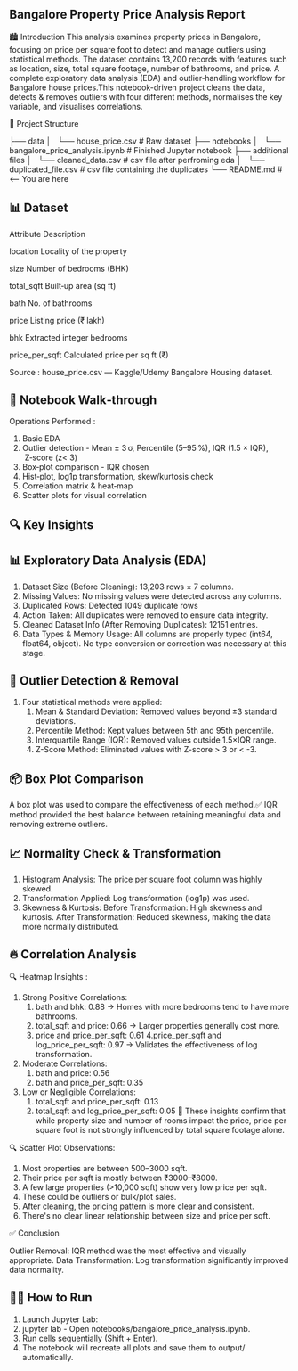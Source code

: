Bangalore Property Price Analysis Report
------------------------------------------------
🏙️ Introduction
This analysis examines property prices in Bangalore, focusing on price per square foot to detect and manage outliers using statistical methods. The dataset contains 13,200 records with features such as location, size, total square footage, number of bathrooms, and price.
A complete exploratory data analysis (EDA) and outlier‑handling workflow for Bangalore house prices.This notebook-driven project cleans the data, detects & removes outliers with four different methods, normalises the key variable, and visualises correlations.

📂 Project Structure

├── data
│   └── house_price.csv                # Raw dataset
├── notebooks
│   └── bangalore_price_analysis.ipynb # Finished Jupyter notebook 
├── additional files
│   └── cleaned_data.csv               # csv file after perfroming eda
│   └── duplicated_file.csv            # csv file containing the duplicates
└── README.md                          # <–– You are here

📊 Dataset
-------------------------------------------------------------------------------

Attribute                      Description

location                       Locality of the property

size                           Number of bedrooms (BHK)

total_sqft                     Built‑up area (sq ft)

bath                           No. of bathrooms

price                          Listing price (₹ lakh)

bhk                            Extracted integer bedrooms

price_per_sqft                 Calculated price per sq ft (₹)

Source : house_price.csv — Kaggle/Udemy Bangalore Housing dataset.


🚀 Notebook Walk‑through
--------------------------------------------------------------------------------

Operations Performed :

1. Basic EDA           
2. Outlier detection - Mean ± 3 σ, Percentile (5–95 %), IQR (1.5 × IQR),  Z‑score (z< 3)
3. Box‑plot comparison - IQR chosen
4. Hist‑plot, log1p transformation, skew/kurtosis check
5. Correlation matrix & heat‑map
6. Scatter plots for visual correlation


🔍 Key Insights
-------------------------------------------------------------------------------------

📊 Exploratory Data Analysis (EDA)
----------------------------------------------------------
1. Dataset Size (Before Cleaning): 13,203 rows × 7 columns.
2. Missing Values: No missing values were detected across any columns.
3. Duplicated Rows: Detected 1049 duplicate rows
4. Action Taken: All duplicates were removed to ensure data integrity.
5. Cleaned Dataset Info (After Removing Duplicates): 12151 entries.
6. Data Types & Memory Usage: All columns are properly typed (int64, float64, object). No type conversion or correction was necessary at this stage.


🚫 Outlier Detection & Removal
-----------------------------------------------------------------

1. Four statistical methods were applied:
      1. Mean & Standard Deviation: Removed values beyond ±3 standard deviations.
      2. Percentile Method: Kept values between 5th and 95th percentile.
      3. Interquartile Range (IQR): Removed values outside 1.5×IQR range.
      4. Z-Score Method: Eliminated values with Z-score > 3 or < -3.


📦 Box Plot Comparison
-----------------------------------------------------------------------

A box plot was used to compare the effectiveness of each method.✅ IQR method provided the best balance between retaining meaningful data and removing extreme outliers.

📈 Normality Check & Transformation
----------------------------------------------------------------------

1. Histogram Analysis: The price per square foot column was highly skewed.
2. Transformation Applied: Log transformation (log1p) was used.
3. Skewness & Kurtosis: Before Transformation: High skewness and kurtosis. After Transformation: Reduced skewness, making the data more normally distributed.

🔥 Correlation Analysis
------------------------------------------------------
🔍 Heatmap Insights :
1. Strong Positive Correlations:
    1. bath and bhk: 0.88 → Homes with more bedrooms tend to have more bathrooms.
    2. total_sqft and price: 0.66 → Larger properties generally cost more.
    3. price and price_per_sqft: 0.61
    4.price_per_sqft and log_price_per_sqft: 0.97 → Validates the effectiveness of log transformation.
2. Moderate Correlations:
    1. bath and price: 0.56
    2. bath and price_per_sqft: 0.35
3. Low or Negligible Correlations:
    1. total_sqft and price_per_sqft: 0.13
    2. total_sqft and log_price_per_sqft: 0.05
📌 These insights confirm that while property size and number of rooms impact the price, price per square foot is not strongly influenced by total square footage alone.

🔍 Scatter Plot Observations:
1. Most properties are between 500–3000 sqft.
2. Their price per sqft is mostly between ₹3000–₹8000.
3. A few large properties (>10,000 sqft) show very low price per sqft.
4. These could be outliers or bulk/plot sales.
5. After cleaning, the pricing pattern is more clear and consistent.
6. There's no clear linear relationship between size and price per sqft.

✅ Conclusion

Outlier Removal: IQR method was the most effective and visually appropriate.
Data Transformation: Log transformation significantly improved data normality.


🏃‍♂️ How to Run
-------------------------------------------------------------------

1. Launch Jupyter Lab:
2. jupyter lab - Open notebooks/bangalore_price_analysis.ipynb.
3. Run cells sequentially (Shift + Enter).
4. The notebook will recreate all plots and save them to output/ automatically.



